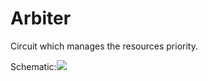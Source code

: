 # Arbiter

Circuit which manages the resources priority.

Schematic:![](https://i.imgur.com/oeKOO28.png)
